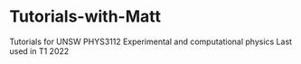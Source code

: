 # Tutorials-with-Matt
Tutorials for UNSW PHYS3112 Experimental and computational physics
Last used in T1 2022

